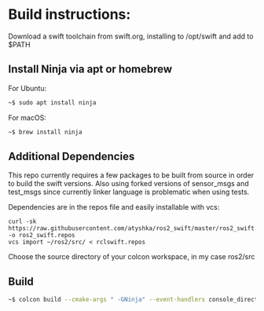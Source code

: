# Build instructions:

Download a swift toolchain from swift.org, installing to /opt/swift and add to $PATH

## Install Ninja via apt or homebrew

For Ubuntu:

```bash
~$ sudo apt install ninja
```

For macOS:

```bash
~$ brew install ninja
```

## Additional Dependencies

This repo currently requires a few packages to be built from source in order to build the swift versions. Also using forked versions of sensor_msgs and test_msgs since currently linker language is problematic when using tests.

Dependencies are in the repos file and easily installable with vcs:
```
curl -sk https://raw.githubusercontent.com/atyshka/ros2_swift/master/ros2_swift.repos -o ros2_swift.repos
vcs import ~/ros2/src/ < rclswift.repos
```
Choose the source directory of your colcon workspace, in my case ros2/src

## Build

```bash
~$ colcon build --cmake-args " -GNinja" --event-handlers console_direct+
```
